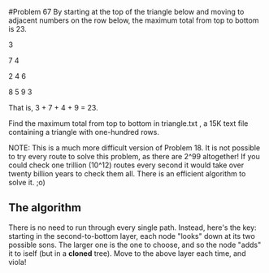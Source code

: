 #Problem 67
By starting at the top of the triangle below and moving to adjacent
numbers on the row below, the maximum total from top to bottom is 23.

3

7 4

2 4 6

8 5 9 3

That is, 3 + 7 + 4 + 9 = 23.

Find the maximum total from top to bottom in triangle.txt
, a 15K text file containing a triangle with one-hundred rows.

NOTE: This is a much more difficult version of Problem 18.
It is not possible to try every route to solve this problem,
as there are 2^99 altogether! If you could check one trillion
(10^12) routes every second it would take over twenty
billion years to check them all. There is an efficient algorithm to solve it. ;o)

## The algorithm
There is no need to run through every single path. Instead, here's the key:
starting in the second-to-bottom layer, each node "looks" down at its two
possible sons. The larger one is the one to choose, and so the node "adds"
it to iself (but in a **cloned** tree). Move to the above layer each time,
and viola!